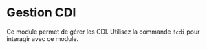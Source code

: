# Gestion CDI

Ce module permet de gérer les CDI. Utilisez la commande `!cdi` pour interagir avec ce module.

